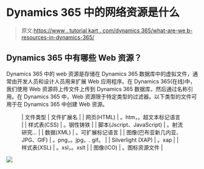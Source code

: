 # Dynamics 365 中的网络资源是什么

> 原文:[https://www . tutorial kart . com/dynamics 365/what-are-we b-resources-in-dynamics-365/](https://www.tutorialkart.com/dynamics365/what-are-web-resources-in-dynamics-365/)

## Dynamics 365 中有哪些 Web 资源？

Dynamics 365 中的 web 资源是存储在 Dynamics 365 数据库中的虚拟文件，通常由开发人员和设计人员用来扩展 Web 应用程序。在 Dynamics 365(在线)中，我们使用 Web 资源将上传文件上传到 Dynamics 365 数据库，然后通过名称引用。在 Dynamics 365 中，Web 资源限于特定类型的过滤器。以下类型的文件可用于在 Dynamics 365 中创建 Web 资源。

<figure class="wp-block-table">

| 文件类型 | 文件扩展名 |
| 网页(HTML) | 。htm，。超文本标记语言 |
| 样式表(CSS) | 。钢性铸铁 |
| 脚本(Jscript、JavaScript) | 。射流研究… |
| 数据(XML) | 。可扩展标记语言 |
| 图像(巴布亚新几内亚、JPG、GIF) | 。png，。jpg，. gif。 |
| Silverlight (XAP) | 。xap |
| 样式表(XSL) | 。xsl，。xslt |
| 图像(ICO) | 。图标资源文件 |

</figure>

[![](../Images/925da31b32d6bc3827932f6c8afb11bb.png)](https://www.tutorialkart.com/)